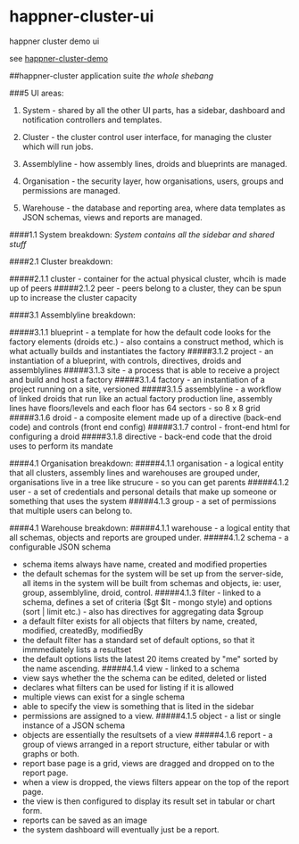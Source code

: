 # happner-cluster-ui

happner cluster demo ui

see [happner-cluster-demo](https://github.com/happner/happner-cluster-demo)

##happner-cluster application suite
*the whole shebang*

###5 UI areas:

1. System - shared by all the other UI parts, has a sidebar, dashboard and notification controllers and templates.

2. Cluster - the cluster control user interface, for managing the cluster which will run jobs.

3. Assemblyline - how assembly lines, droids and blueprints are managed.

4. Organisation - the security layer, how organisations, users, groups and permissions are managed.

5. Warehouse - the database and reporting area, where data templates as JSON schemas, views and reports are managed.

####1.1 System breakdown:
*System contains all the sidebar and shared stuff*

####2.1 Cluster breakdown:

#####2.1.1 cluster - container for the actual physical cluster, whcih is made up of peers
#####2.1.2 peer - peers belong to a cluster, they can be spun up to increase the cluster capacity

####3.1 Assemblyline breakdown:

#####3.1.1 blueprint - a template for how the default code looks for the factory elements (droids etc.) - also contains a construct method, which is what actually builds and instantiates the factory
#####3.1.2 project - an instantiation of a blueprint, with controls, directives, droids and assemblylines
#####3.1.3 site - a process that is able to receive a project and build and host a factory
#####3.1.4 factory - an instantiation of a project running on a site, versioned
#####3.1.5 assemblyline - a workflow of linked droids that run like an actual factory production line, assembly lines have floors/levels and each floor has 64 sectors - so 8 x 8 grid
#####3.1.6 droid - a composite element made up of a directive (back-end code) and controls (front end config)
#####3.1.7 control - front-end html for configuring a droid
#####3.1.8 directive - back-end code that the droid uses to perform its mandate

####4.1 Organisation breakdown:
#####4.1.1 organisation - a logical entity that all clusters, assembly lines and warehouses are grouped under, organisations live in a tree like strucure - so you can get parents
#####4.1.2 user - a set of credentials and personal details that make up someone or something that uses the system
#####4.1.3 group - a set of permissions that multiple users can belong to.

####4.1 Warehouse breakdown:
#####4.1.1 warehouse - a logical entity that all schemas, objects and reports are grouped under.
#####4.1.2 schema - a configurable JSON schema
  - schema items always have name, created and modified properties
  - the default schemas for the system will be set up from the server-side, all items in the system will be built from schemas and objects, ie: user, group, assemblyline, droid, control.
#####4.1.3 filter - linked to a schema, defines a set of criteria ($gt $lt - mongo style) and options (sort | limit etc.) - also has directives for aggregating data $group
  - a default filter exists for all objects that filters by name, created, modified, createdBy, modifiedBy
  - the default filter has a standard set of default options, so that it immmediately lists a resultset
  - the default options lists the latest 20 items created by "me" sorted by the name ascending.
#####4.1.4 view - linked to a schema
  - view says whether the the schema can be edited, deleted or listed
  - declares what filters can be used for listing if it is allowed
  - multiple views can exist for a single schema
  - able to specify the view is something that is lited in the sidebar
  - permissions are assigned to a view.
#####4.1.5 object - a list or single instance of a JSON schema
  - objects are essentially the resultsets of a view
#####4.1.6 report - a group of views arranged in a report structure, either tabular or with graphs or both.
  - report base page is a grid, views are dragged and dropped on to the report page.
  - when a view is dropped, the views filters appear on the top of the report page.
  - the view is then configured to display its result set in tabular or chart form.
  - reports can be saved as an image
  - the system dashboard will eventually just be a report.
